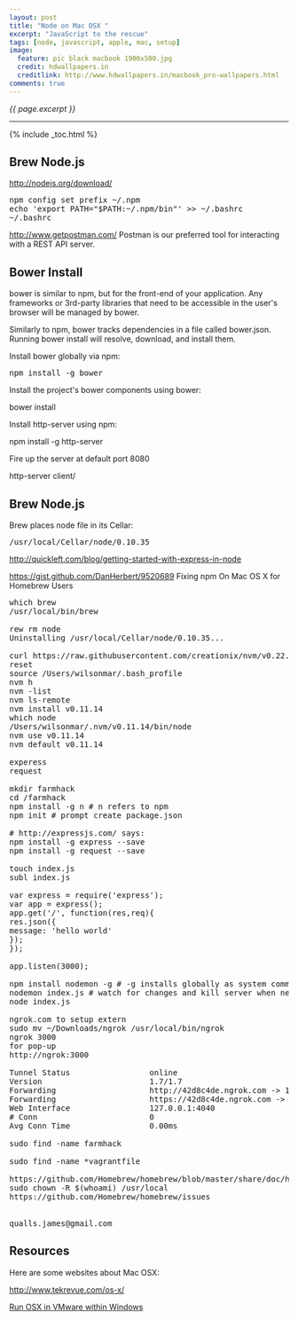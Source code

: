```yaml
---
layout: post
title: "Node on Mac OSX "
excerpt: "JavaScript to the rescue"
tags: [node, javascript, apple, mac, setup]
image:
  feature: pic black macbook 1900x500.jpg
  credit: hdwallpapers.in
  creditlink: http://www.hdwallpapers.in/macbook_pro-wallpapers.html
comments: true
---
```

<i>{{ page.excerpt }}</i>
<hr />

{% include _toc.html %}


<a id="NodeJSz"></a>

## Brew Node.js 

http://nodejs.org/download/

<pre>
npm config set prefix ~/.npm
echo 'export PATH="$PATH:~/.npm/bin"' >> ~/.bashrc
~/.bashrc
</pre>

http://www.getpostman.com/
Postman is our preferred tool for interacting with a REST API server.


<a id="Bower_installz"></a>

## Bower Install

bower is similar to npm, but for the front-end of your application. 
Any frameworks or 3rd-party libraries that need to be accessible in the user's browser will be managed by bower.

Similarly to npm, bower tracks dependencies in a file called bower.json. 
Running bower install will resolve, download, and install them.

Install bower globally via npm:
<pre>
npm install -g bower
</pre>
Install the project's bower components using bower:

bower install

Install http-server using npm:

npm install -g http-server

Fire up the server at default port 8080

http-server client/



<a id="NodeJSz"></a>

## Brew Node.js 


Brew places node file in its Cellar:
<pre>
/usr/local/Cellar/node/0.10.35
</pre>
http://quickleft.com/blog/getting-started-with-express-in-node

https://gist.github.com/DanHerbert/9520689
Fixing npm On Mac OS X for Homebrew Users


<pre>
which brew
/usr/local/bin/brew

rew rm node
Uninstalling /usr/local/Cellar/node/0.10.35...

curl https://raw.githubusercontent.com/creationix/nvm/v0.22.0/install.sh | bash
reset
source /Users/wilsonmar/.bash_profile
nvm h
nvm -list 
nvm ls-remote
nvm install v0.11.14
which node
/Users/wilsonmar/.nvm/v0.11.14/bin/node
nvm use v0.11.14
nvm default v0.11.14

experess 
request

mkdir farmhack
cd /farmhack
npm install -g n # n refers to npm
npm init # prompt create package.json

# http://expressjs.com/ says:
npm install -g express --save
npm install -g request --save

touch index.js
subl index.js

var express = require('express');
var app = express();
app.get('/', function(res,req){
res.json({
message: 'hello world'
});
});

app.listen(3000);

npm install nodemon -g # -g installs globally as system command.
nodemon index.js # watch for changes and kill server when needed
node index.js

ngrok.com to setup extern
sudo mv ~/Downloads/ngrok /usr/local/bin/ngrok
ngrok 3000
for pop-up
http://ngrok:3000

Tunnel Status                 online                                                                                          
Version                       1.7/1.7                                                                                         
Forwarding                    http://42d8c4de.ngrok.com -> 127.0.0.1:3000                                                     
Forwarding                    https://42d8c4de.ngrok.com -> 127.0.0.1:3000                                                    
Web Interface                 127.0.0.1:4040                                                                                  
# Conn                        0                                                                                               
Avg Conn Time                 0.00ms                                                                                          

sudo find -name farmhack

sudo find -name *vagrantfile

https://github.com/Homebrew/homebrew/blob/master/share/doc/homebrew/Common-Issues.md
sudo chown -R $(whoami) /usr/local
https://github.com/Homebrew/homebrew/issues


qualls.james@gmail.com
</pre>





<a id="Resourcez"></a>

## Resources 


Here are some websites about Mac OSX:

http://www.tekrevue.com/os-x/

<a target="_blank" href="http://www.souldevteam.net/blog/2013/10/06/os-x-mavericks-10-9-retail-vmware-image-release-notes-links/">
Run OSX in VMware within Windows</a>





<script src="https://ajax.googleapis.com/ajax/libs/jquery/2.1.3/jquery.min.js"></script>
<!-- script src="js/jquery-1.10.2.min.js" -->
<script src="https://maxcdn.bootstrapcdn.com/bootstrap/3.3.5/js/bootstrap.min.js"></script>
</html>
